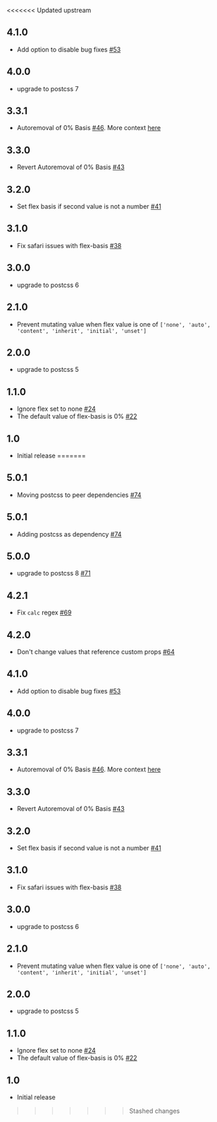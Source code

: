 <<<<<<< Updated upstream
## 4.1.0
* Add option to disable bug fixes [#53](https://github.com/luisrudge/postcss-flexbugs-fixes/pull/53)

## 4.0.0
* upgrade to postcss 7

## 3.3.1
* Autoremoval of 0% Basis [#46](https://github.com/luisrudge/postcss-flexbugs-fixes/pull/46). More context [here](https://github.com/luisrudge/postcss-flexbugs-fixes/issues/45#issuecomment-385070879)

## 3.3.0
* Revert Autoremoval of 0% Basis [#43](https://github.com/luisrudge/postcss-flexbugs-fixes/pull/43)

## 3.2.0
* Set flex basis if second value is not a number [#41](https://github.com/luisrudge/postcss-flexbugs-fixes/pull/41)

## 3.1.0
* Fix safari issues with flex-basis [#38](https://github.com/luisrudge/postcss-flexbugs-fixes/pull/38)

## 3.0.0
* upgrade to postcss 6

## 2.1.0
* Prevent mutating value when flex value is one of `['none', 'auto', 'content', 'inherit', 'initial', 'unset']`

## 2.0.0
* upgrade to postcss 5

## 1.1.0
* Ignore flex set to none [#24](https://github.com/luisrudge/postcss-flexbugs-fixes/pull/24)
* The default value of flex-basis is 0% [#22](https://github.com/luisrudge/postcss-flexbugs-fixes/pull/22)

## 1.0
* Initial release
=======
## 5.0.1
* Moving postcss to peer dependencies [#74](https://github.com/luisrudge/postcss-flexbugs-fixes/pull/74)

## 5.0.1
* Adding postcss as dependency [#74](https://github.com/luisrudge/postcss-flexbugs-fixes/pull/74)

## 5.0.0
* upgrade to postcss 8 [#71](https://github.com/luisrudge/postcss-flexbugs-fixes/pull/71)

## 4.2.1
* Fix `calc` regex [#69](https://github.com/luisrudge/postcss-flexbugs-fixes/pull/69)

## 4.2.0
* Don't change values that reference custom props [#64](https://github.com/luisrudge/postcss-flexbugs-fixes/pull/64)

## 4.1.0
* Add option to disable bug fixes [#53](https://github.com/luisrudge/postcss-flexbugs-fixes/pull/53)

## 4.0.0
* upgrade to postcss 7

## 3.3.1
* Autoremoval of 0% Basis [#46](https://github.com/luisrudge/postcss-flexbugs-fixes/pull/46). More context [here](https://github.com/luisrudge/postcss-flexbugs-fixes/issues/45#issuecomment-385070879)

## 3.3.0
* Revert Autoremoval of 0% Basis [#43](https://github.com/luisrudge/postcss-flexbugs-fixes/pull/43)

## 3.2.0
* Set flex basis if second value is not a number [#41](https://github.com/luisrudge/postcss-flexbugs-fixes/pull/41)

## 3.1.0
* Fix safari issues with flex-basis [#38](https://github.com/luisrudge/postcss-flexbugs-fixes/pull/38)

## 3.0.0
* upgrade to postcss 6

## 2.1.0
* Prevent mutating value when flex value is one of `['none', 'auto', 'content', 'inherit', 'initial', 'unset']`

## 2.0.0
* upgrade to postcss 5

## 1.1.0
* Ignore flex set to none [#24](https://github.com/luisrudge/postcss-flexbugs-fixes/pull/24)
* The default value of flex-basis is 0% [#22](https://github.com/luisrudge/postcss-flexbugs-fixes/pull/22)

## 1.0
* Initial release
>>>>>>> Stashed changes

